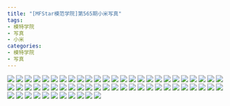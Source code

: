 ```yaml
---
title: "[MFStar模范学院]第565期小米写真"
tags: 
- 模特学院
- 写真
- 小米
categories:
- 模特学院
- 写真
---
```


![](https://img.ilovese.xyz/1734710623146.webp)
![](https://img.ilovese.xyz/1734710624450.webp)
![](https://img.ilovese.xyz/1734710626008.webp)
![](https://img.ilovese.xyz/1734710627250.webp)
![](https://img.ilovese.xyz/1734710628610.webp)
![](https://img.ilovese.xyz/1734710629970.webp)
![](https://img.ilovese.xyz/1734710631624.webp)
![](https://img.ilovese.xyz/1734710632848.webp)
![](https://img.ilovese.xyz/1734710634564.webp)
![](https://img.ilovese.xyz/1734710635954.webp)
![](https://img.ilovese.xyz/1734710637711.webp)
![](https://img.ilovese.xyz/1734710638950.webp)
![](https://img.ilovese.xyz/1734710640249.webp)
![](https://img.ilovese.xyz/1734710641508.webp)
![](https://img.ilovese.xyz/1734710642845.webp)
![](https://img.ilovese.xyz/1734710644085.webp)
![](https://img.ilovese.xyz/1734710645883.webp)
![](https://img.ilovese.xyz/1734710647380.webp)
![](https://img.ilovese.xyz/1734710648667.webp)
![](https://img.ilovese.xyz/1734710650015.webp)
![](https://img.ilovese.xyz/1734710651916.webp)
![](https://img.ilovese.xyz/1734710653319.webp)
![](https://img.ilovese.xyz/1734710654671.webp)
![](https://img.ilovese.xyz/1734710656185.webp)
![](https://img.ilovese.xyz/1734710657591.webp)
![](https://img.ilovese.xyz/1734710659203.webp)
![](https://img.ilovese.xyz/1734710660965.webp)
![](https://img.ilovese.xyz/1734710662348.webp)
![](https://img.ilovese.xyz/1734710663556.webp)
![](https://img.ilovese.xyz/1734710664845.webp)
![](https://img.ilovese.xyz/1734710666209.webp)
![](https://img.ilovese.xyz/1734710667954.webp)
![](https://img.ilovese.xyz/1734710669961.webp)
![](https://img.ilovese.xyz/1734710671472.webp)
![](https://img.ilovese.xyz/1734710673268.webp)
![](https://img.ilovese.xyz/1734710674674.webp)
![](https://img.ilovese.xyz/1734710676447.webp)
![](https://img.ilovese.xyz/1734710677792.webp)
![](https://img.ilovese.xyz/1734710679150.webp)
![](https://img.ilovese.xyz/1734710680500.webp)
![](https://img.ilovese.xyz/1734710681834.webp)
![](https://img.ilovese.xyz/1734710683168.webp)
![](https://img.ilovese.xyz/1734710684373.webp)
![](https://img.ilovese.xyz/1734710685757.webp)
![](https://img.ilovese.xyz/1734710687210.webp)
![](https://img.ilovese.xyz/1734710688645.webp)
![](https://img.ilovese.xyz/1734710690091.webp)
![](https://img.ilovese.xyz/1734710691430.webp)
![](https://img.ilovese.xyz/1734710692611.webp)
![](https://img.ilovese.xyz/1734710693883.webp)
![](https://img.ilovese.xyz/1734710695354.webp)
![](https://img.ilovese.xyz/1734710697415.webp)
![](https://img.ilovese.xyz/1734710698719.webp)
![](https://img.ilovese.xyz/1734710700520.webp)
![](https://img.ilovese.xyz/1734710702215.webp)
![](https://img.ilovese.xyz/1734710703745.webp)
![](https://img.ilovese.xyz/1734710705030.webp)
![](https://img.ilovese.xyz/1734710706336.webp)
![](https://img.ilovese.xyz/1734710707586.webp)
![](https://img.ilovese.xyz/1734710708846.webp)
![](https://img.ilovese.xyz/1734710710020.webp)
